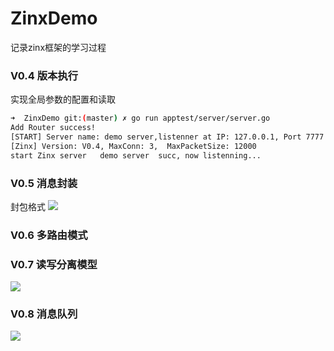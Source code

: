 # ZinxDemo

记录zinx框架的学习过程

### V0.4 版本执行
实现全局参数的配置和读取
```bash
➜  ZinxDemo git:(master) ✗ go run apptest/server/server.go
Add Router success! 
[START] Server name: demo server,listenner at IP: 127.0.0.1, Port 7777 is starting
[Zinx] Version: V0.4, MaxConn: 3,  MaxPacketSize: 12000
start Zinx server   demo server  succ, now listenning...
```


### V0.5 消息封装

封包格式
![](http://cdn.note.manoner.com/2-TCP%E7%B2%98%E5%8C%85%E9%97%AE%E9%A2%98-%E6%8B%86%E5%8C%85%E5%B0%81%E5%8C%85%E8%BF%87%E7%A8%8B.jpeg)


### V0.6 多路由模式


### V0.7 读写分离模型
![](http://cdn.note.manoner.com/3-Zinx-V0.7%E6%9E%B6%E6%9E%84%E6%A8%A1%E5%9E%8B.jpeg)


### V0.8 消息队列
![](http://cdn.note.manoner.com/4-Zinx-V0.8%E5%A4%9A%E4%BB%BB%E5%8A%A1%E6%B6%88%E6%81%AF%E9%98%9F%E5%88%97.jpeg)